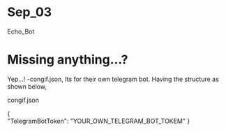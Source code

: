 # Sep_03
Echo_Bot

# Missing anything...?

Yep...! 
-congif.json, Its for their own telegram bot. Having the structure as shown below,

congif.json

  {                                                   
    "TelegramBotToken": "YOUR_OWN_TELEGRAM_BOT_TOKEM"
  } 


